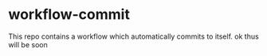 # workflow-commit
This repo contains a workflow which automatically commits to itself. ok thus will be soon 
